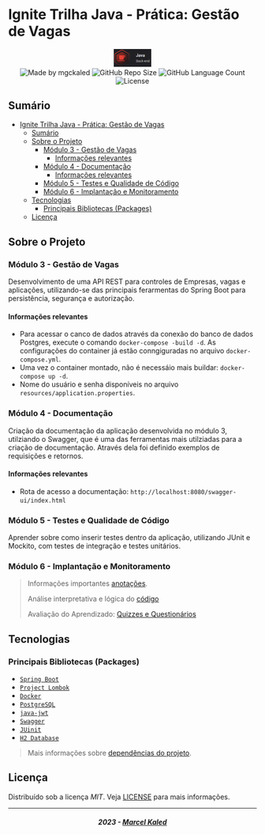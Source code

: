 <!-- markdownlint-disable MD033 -->

# Ignite Trilha Java - Prática: Gestão de Vagas

<div align="center">
   <img alt="logo trilha java" src=".github/assets/rs_trilha_java.png" width="15%"/>
</div>

<div align="center">
  <img alt="Made by mgckaled" src="https://img.shields.io/badge/made%20by-mgckaled-darkblue">
  <img alt="GitHub Repo Size" src="https://img.shields.io/github/repo-size/mgckaled/ignite-java-gestao_vagas">
  <img alt="GitHub Language Count" src="https://img.shields.io/github/languages/count/mgckaled/ignite-java-gestao_vagas">
  <img alt="License" src="https://img.shields.io/static/v1?label=license&message=MIT&color=49AA26&labelColor=000000">
</div>

## Sumário

- [Ignite Trilha Java - Prática: Gestão de Vagas](#ignite-trilha-java---prática-gestão-de-vagas)
  - [Sumário](#sumário)
  - [Sobre o Projeto](#sobre-o-projeto)
    - [Módulo 3 - Gestão de Vagas](#módulo-3---gestão-de-vagas)
      - [Informações relevantes](#informações-relevantes)
    - [Módulo 4 - Documentação](#módulo-4---documentação)
      - [Informações relevantes](#informações-relevantes-1)
    - [Módulo 5 - Testes e Qualidade de Código](#módulo-5---testes-e-qualidade-de-código)
    - [Módulo 6 - Implantação e Monitoramento](#módulo-6---implantação-e-monitoramento)
  - [Tecnologias](#tecnologias)
    - [Principais Bibliotecas (Packages)](#principais-bibliotecas-packages)
  - [Licença](#licença)

## Sobre o Projeto

### Módulo 3 - Gestão de Vagas

Desenvolvimento de uma API REST para controles de Empresas, vagas e aplicações, utilizando-se das principais ferarmentas do Spring Boot para persistência, segurança e autorização.

#### Informações relevantes

- Para acessar o canco de dados através da conexão do banco de dados Postgres, execute o comando `docker-compose -build -d`. As configurações do container já estão conngiguradas no arquivo `docker-compose.yml`.
- Uma vez o container montado, não é necessáio mais buildar: `docker-compose up -d`.
- Nome do usuário e senha disponíveis no arquivo `resources/application.properties`.

### Módulo 4 - Documentação

Criação da documentação da aplicação desenvolvida no módulo 3, utilziando o Swagger, que é uma das ferramentas mais utilziadas para a criação de documentação. Através dela foi definido exemplos de requisições e retornos.

#### Informações relevantes

- Rota de acesso a documentação: `http://localhost:8080/swagger-ui/index.html`

### Módulo 5 - Testes e Qualidade de Código

Aprender sobre como inserir testes dentro da aplicação, utilizando JUnit e Mockito, com testes de integração e testes unitários.

### Módulo 6 - Implantação e Monitoramento

> Informações importantes [anotações](./.github/docs/b_annotations.md).
>
> Análise interpretativa e lógica do [código](./.github/docs/c_code-analysis.md)
>
> Avaliação do Aprendizado: [Quizzes e Questionários](./.github/docs/d_quizzes-e-questionarios.md)

## Tecnologias

### Principais Bibliotecas (Packages)

- [`Spring Boot`](https://spring.io/)
- [`Project Lombok`](https://projectlombok.org/)
- [`Docker`](https://www.docker.com/)
- [`PostgreSQL`](https://www.postgresql.org/)
- [`java-jwt`](https://github.com/auth0/java-jwt)
- [`Swagger`](https://swagger.io/)
- [`JUinit`](https://junit.org/junit4/)
- [`H2 Database`](https://www.h2database.com/html/main.html)

> Mais informações sobre [dependências do projeto](./.github/docs/a_dependencies.md).

## Licença

Distribuído sob a licença *MIT*. Veja [LICENSE](LICENSE) para mais informações.

---

<h5 align="center">
  2023 - <a href="https://github.com/mgckaled/">Marcel Kaled</a>
</h5>
